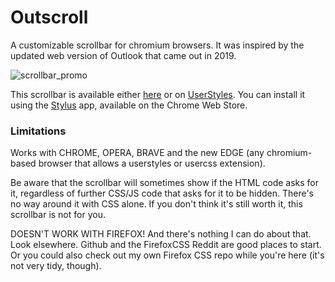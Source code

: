 # Outscroll
A customizable scrollbar for chromium browsers. It was inspired by the updated web version of Outlook that came out in 2019.

![scrollbar_promo](https://raw.githubusercontent.com/InsanityDevice/Outscroll-Scrollbar/master/scrollbar_promo.png)

This scrollbar is available either [here](https://raw.githubusercontent.com/InsanityDevice/Outscroll-Scrollbar/master/Outscroll.user.css) or on [UserStyles](https://userstyles.org/styles/179601/outscroll-scrollbar). You can install it using the [Stylus](https://chrome.google.com/webstore/detail/stylus/clngdbkpkpeebahjckkjfobafhncgmne) app, available on the Chrome Web Store.

### Limitations
Works with CHROME, OPERA, BRAVE and the new EDGE (any chromium-based browser that allows a userstyles or usercss extension).

Be aware that the scrollbar will sometimes show if the HTML code asks for it, regardless of further CSS/JS code that asks for it to be hidden. There's no way around it with CSS alone. If you don't think it's still worth it, this scrollbar is not for you.

DOESN'T WORK WITH FIREFOX!
And there's nothing I can do about that. Look elsewhere. Github and the FirefoxCSS Reddit are good places to start. Or you could also check out my own Firefox CSS repo while you're here (it's not very tidy, though).
